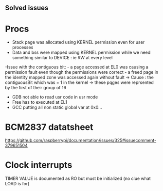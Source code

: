 ## Solved issues ##
# Procs #
- Stack page was allocated using KERNEL permission even for user processes
- Data and bss were mapped using KERNEL permission while we need something similar to DEVICE : ie RW at every level

-Issue with the contiguous bit:
       - a page accessed at EL0 was causing a permission fault even though the permissions were correct
       - a freed page in the identity mapped zone was accessed again without fault
 -> Cause : the contiguousBit which was = 1 in the kernel -> these pqges were reprsented by the first of their group of 16

- GDB not able to read usr code in usr mode
- Free has to executed at EL1
- GCC putting all non static global var at 0x0...

# BCM2837 datatsheet #

https://github.com/raspberrypi/documentation/issues/325#issuecomment-379651504

# Clock interrupts #

TIMER VALUE is documented as RO but must be initialized (no clue what LOAD is for)
